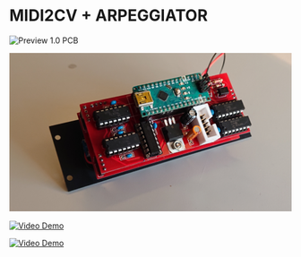 MIDI2CV + ARPEGGIATOR
=====================

![Preview 1.0 PCB](docs/pcb1.0.jpg)

![Preview 1.0 Module](docs/module1.0.jpg)

[![Video Demo](http://img.youtube.com/vi/SEof3n9Ys9w/0.jpg)](http://www.youtube.com/watch?v=SEof3n9Ys9w)

[![Video Demo](http://img.youtube.com/vi/0akh9hcQQY0/0.jpg)](http://www.youtube.com/watch?v=0akh9hcQQY0)
